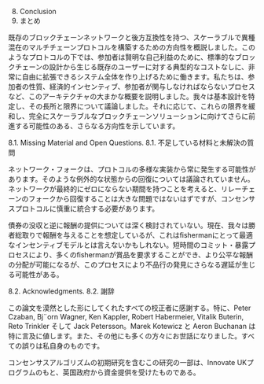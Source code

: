 8. Conclusion
8. まとめ

既存のブロックチェーンネットワークと後方互換性を持つ、スケーラブルで異種混在のマルチチェーンプロトコルを構築するための方向性を概説しました。このようなプロトコルの下では、参加者は賢明な自己利益のために、標準的なブロックチェーンの設計から生じる既存のユーザーに対する典型的なコストなしに、非常に自由に拡張できるシステム全体を作り上げるために働きます。私たちは、参加者の性質、経済的インセンティブ、参加者が関与しなければならないプロセスなど、このアーキテクチャの大まかな概要を説明しました。我々は基本設計を特定し、その長所と限界について議論しました。それに応じて、これらの限界を緩和し、完全にスケーラブルなブロックチェーンソリューションに向けてさらに前進する可能性のある、さらなる方向性を示しています。

8.1. Missing Material and Open Questions.
8.1. 不足している材料と未解決の質問

ネットワーク・フォークは、プロトコルの多様な実装から常に発生する可能性があります。そのような例外的な状態からの回復については議論されていません。ネットワークが最終的にゼロにならない期間を持つことを考えると、リレーチェーンのフォークから回復することは大きな問題ではないはずですが、コンセンサスプロトコルに慎重に統合する必要があります。

債券の没収と逆に報酬の提供については深く検討されていない。現在、我々は勝者総取りで報酬を与えることを想定しているが、これはfishermanにとって最適なインセンティブモデルとは言えないかもしれない。短時間のコミット・暴露プロセスにより、多くのfishermanが賞品を要求することができ、より公平な報酬の分配が可能になるが、このプロセスにより不品行の発見にさらなる遅延が生じる可能性がある。

8.2. Acknowledgments.
8.2. 謝辞

この論文を漠然とした形にしてくれたすべての校正者に感謝する。特に、Peter Czaban, Bj¨orn Wagner, Ken Kappler, Robert Habermeier, Vitalik Buterin, Reto Trinkler そして Jack Petersson。Marek Kotewicz と Aeron Buchanan は特に言及に値します。また、その他にも多くの方々にお世話になりました。すべての誤りは私自身のものです。

コンセンサスアルゴリズムの初期研究を含むこの研究の一部は、Innovate UKプログラムのもと、英国政府から資金提供を受けたものである。
